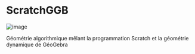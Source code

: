 # ScratchGGB

![image](https://github.com/othoni-hub/ScratchGGB/assets/55344994/4698a35c-750a-4dd9-9deb-b7bebc2c042a)

Géométrie algorithmique mêlant la programmation Scratch et la géométrie dynamique de GéoGebra

